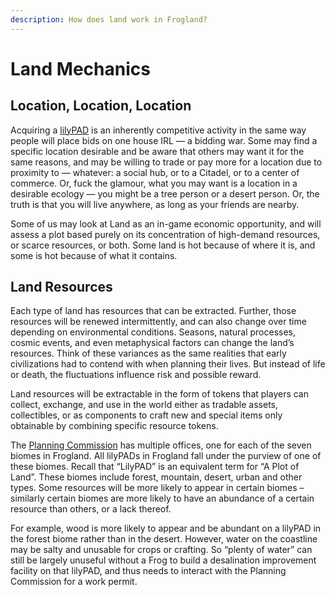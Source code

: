 ```yaml
---
description: How does land work in Frogland?
---
```


# Land Mechanics

## Location, Location, Location

Acquiring a [lilyPAD](../../architecture/non-fungible-tokens/lilypads.md) is an inherently competitive activity in the same way people will place bids on one house IRL — a bidding war. Some may find a specific location desirable and be aware that others may want it for the same reasons, and may be willing to trade or pay more for a location due to proximity to — whatever: a social hub, or to a Citadel, or to a center of commerce. Or, fuck the glamour, what you may want is a location in a desirable ecology — you might be a tree person or a desert person. Or, the truth is that you will live anywhere, as long as your friends are nearby.

Some of us may look at Land as an in-game economic opportunity, and will assess a plot based purely on its concentration of high-demand resources, or scarce resources, or both. Some land is hot because of where it is, and some is hot because of what it contains.

## Land Resources

Each type of land has resources that can be extracted. Further, those resources will be renewed intermittently, and can also change over time depending on environmental conditions. Seasons, natural processes, cosmic events, and even metaphysical factors can change the land’s resources. Think of these variances as the same realities that early civilizations had to contend with when planning their lives. But instead of life or death, the fluctuations influence risk and possible reward.

Land resources will be extractable in the form of tokens that players can collect, exchange, and use in the world either as tradable assets, collectibles, or as components to craft new and special items only obtainable by combining specific resource tokens.

The [Planning Commission](the-planning-commission.md) has multiple offices, one for each of the seven biomes in Frogland. All lilyPADs in Frogland fall under the purview of one of these biomes. Recall that “LilyPAD” is an equivalent term for “A Plot of Land”. These biomes include forest, mountain, desert, urban and other types. Some resources will be more likely to appear in certain biomes – similarly certain biomes are more likely to have an abundance of a certain resource than others, or a lack thereof.

For example, wood is more likely to appear and be abundant on a lilyPAD in the forest biome rather than in the desert. However, water on the coastline may be salty and unusable for crops or crafting. So “plenty of water” can still be largely unuseful without a Frog to build a desalination improvement facility on that lilyPAD, and thus needs to interact with the Planning Commission for a work permit.
